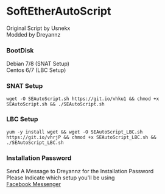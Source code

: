 # SoftEtherAutoScript
Original Script by Usnekx<br/>
Modded by Dreyannz<br />

### BootDisk
Debian 7/8 (SNAT Setup)<br/>
Centos 6/7 (LBC Setup)

### SNAT Setup
```
wget -O SEAutoScript.sh https://git.io/vhku1 && chmod +x SEAutoScript.sh && ./SEAutoScript.sh
```
### LBC Setup
```
yum -y install wget && wget -O SEAutoScript_LBC.sh https://git.io/vhrjP && chmod +x SEAutoScript_LBC.sh && ./SEAutoScript_LBC.sh
```
### Installation Password
Send A Message to Dreyannz for the Installation Password<br/>
Please Indicate which setup you'll be using<br/>
<a href="https://m.me/Dreyannz">Facebook Messenger</a>
